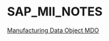 # SAP_MII_NOTES
[Manufacturing Data Object MDO](https://github.com/subrahmanyam-pampana/SAP_MII_NOTES/blob/598432f45cce7f80ea5f907694aecb7bad6f5aa9/MII%20Manufacturing%20Data%20Objects%20(MDO)%20Guide%20(1).pdf)
